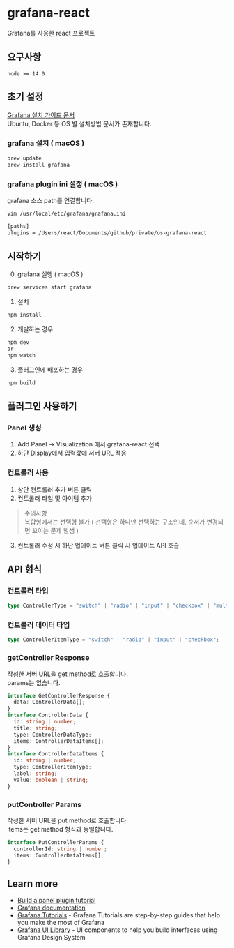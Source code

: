 # grafana-react

Grafana를 사용한 react 프로젝트

## 요구사항

```
node >= 14.0
```

## 초기 설정

[Grafana 설치 가이드 문서](https://grafana.com/docs/grafana/latest/installation/requirements/)  
Ubuntu, Docker 등 OS 별 설치방법 문서가 존재합니다.

### grafana 설치 ( macOS )

```bash
brew update
brew install grafana
```

### grafana plugin ini 설정 ( macOS )

grafana 소스 path를 연결합니다.

```bash
vim /usr/local/etc/grafana/grafana.ini

[paths]
plugins = /Users/react/Documents/github/private/os-grafana-react
```

## 시작하기

0. grafana 실행 ( macOS )

```bash
brew services start grafana
```

1. 설치

```bash
npm install
```

2. 개발하는 경우

```bash
npm dev
or
npm watch
```

3. 플러그인에 배포하는 경우

```bash
npm build
```

## 플러그인 사용하기

### Panel 생성

1. Add Panel -> Visualization 에서 grafana-react 선택
2. 하단 Display에서 입력값에 서버 URL 적용

### 컨트롤러 사용

1. 상단 컨트롤러 추가 버튼 클릭
2. 컨트롤러 타입 및 아이템 추가

> 주의사항  
> 복합형에서는 선택형 불가 ( 선택형은 하나만 선택하는 구조인데, 순서가 변경되면 꼬이는 문제 발생 )

3. 컨트롤러 수정 시 하단 업데이트 버튼 클릭 시 업데이트 API 호출

## API 형식

### 컨트롤러 타입

```ts
type ControllerType = "switch" | "radio" | "input" | "checkbox" | "multiple";
```

### 컨트롤러 데이터 타입

```ts
type ControllerItemType = "switch" | "radio" | "input" | "checkbox";
```

### getController Response

작성한 서버 URL을 get method로 호출합니다.  
params는 없습니다.

```ts
interface GetControllerResponse {
  data: ControllerData[];
}
interface ControllerData {
  id: string | number;
  title: string;
  type: ControllerDataType;
  items: ControllerDataItems[];
}
interface ControllerDataItems {
  id: string | number;
  type: ControllerItemType;
  label: string;
  value: boolean | string;
}
```

### putController Params

작성한 서버 URL을 put method로 호출합니다.  
items는 get method 형식과 동일합니다.

```ts
interface PutControllerParams {
  controllerId: string | number;
  items: ControllerDataItems[];
}
```

## Learn more

- [Build a panel plugin tutorial](https://grafana.com/tutorials/build-a-panel-plugin)
- [Grafana documentation](https://grafana.com/docs/)
- [Grafana Tutorials](https://grafana.com/tutorials/) - Grafana Tutorials are step-by-step guides that help you make the most of Grafana
- [Grafana UI Library](https://developers.grafana.com/ui) - UI components to help you build interfaces using Grafana Design System
